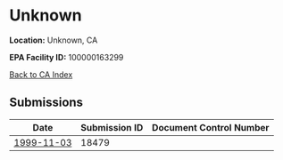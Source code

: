 # Unknown

**Location:** Unknown, CA

**EPA Facility ID:** 100000163299

[Back to CA Index](../../index.md)

## Submissions

| Date | Submission ID | Document Control Number |
|------|--------------|-------------------------|
| [1999-11-03](submissions/18479.md) | 18479 |  |
